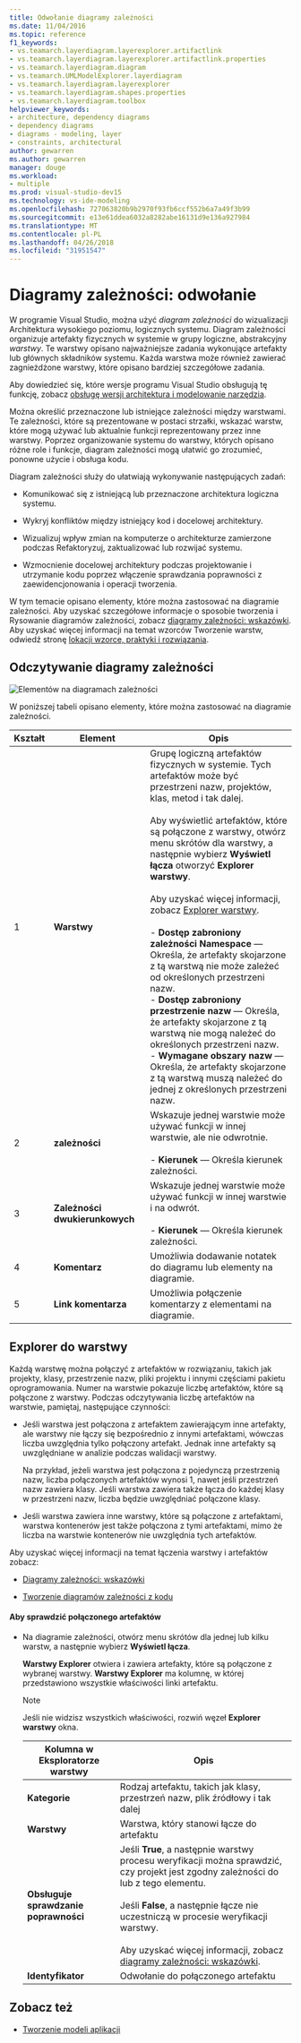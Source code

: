 ```yaml
---
title: Odwołanie diagramy zależności
ms.date: 11/04/2016
ms.topic: reference
f1_keywords:
- vs.teamarch.layerdiagram.layerexplorer.artifactlink
- vs.teamarch.layerdiagram.layerexplorer.artifactlink.properties
- vs.teamarch.layerdiagram.diagram
- vs.teamarch.UMLModelExplorer.layerdiagram
- vs.teamarch.layerdiagram.layerexplorer
- vs.teamarch.layerdiagram.shapes.properties
- vs.teamarch.layerdiagram.toolbox
helpviewer_keywords:
- architecture, dependency diagrams
- dependency diagrams
- diagrams - modeling, layer
- constraints, architectural
author: gewarren
ms.author: gewarren
manager: douge
ms.workload:
- multiple
ms.prod: visual-studio-dev15
ms.technology: vs-ide-modeling
ms.openlocfilehash: 727063820b9b2970f93fb6ccf552b6a7a49f3b99
ms.sourcegitcommit: e13e61ddea6032a8282abe16131d9e136a927984
ms.translationtype: MT
ms.contentlocale: pl-PL
ms.lasthandoff: 04/26/2018
ms.locfileid: "31951547"
---
```

# <a name="dependency-diagrams-reference"></a>Diagramy zależności: odwołanie

W programie Visual Studio, można użyć *diagram zależności* do wizualizacji Architektura wysokiego poziomu, logicznych systemu. Diagram zależności organizuje artefakty fizycznych w systemie w grupy logiczne, abstrakcyjny *warstwy*. Te warstwy opisano najważniejsze zadania wykonujące artefakty lub głównych składników systemu. Każda warstwa może również zawierać zagnieżdżone warstwy, które opisano bardziej szczegółowe zadania.

Aby dowiedzieć się, które wersje programu Visual Studio obsługują tę funkcję, zobacz [obsługę wersji architektura i modelowanie narzędzia](../modeling/what-s-new-for-design-in-visual-studio.md#VersionSupport).

Można określić przeznaczone lub istniejące zależności między warstwami. Te zależności, które są prezentowane w postaci strzałki, wskazać warstw, które mogą używać lub aktualnie funkcji reprezentowany przez inne warstwy. Poprzez organizowanie systemu do warstwy, których opisano różne role i funkcje, diagram zależności mogą ułatwić go zrozumieć, ponowne użycie i obsługa kodu.

Diagram zależności służy do ułatwiają wykonywanie następujących zadań:

-   Komunikować się z istniejącą lub przeznaczone architektura logiczna systemu.

-   Wykryj konfliktów między istniejący kod i docelowej architektury.

-   Wizualizuj wpływ zmian na komputerze o architekturze zamierzone podczas Refaktoryzuj, zaktualizować lub rozwijać systemu.

-   Wzmocnienie docelowej architektury podczas projektowanie i utrzymanie kodu poprzez włączenie sprawdzania poprawności z zaewidencjonowania i operacji tworzenia.

W tym temacie opisano elementy, które można zastosować na diagramie zależności. Aby uzyskać szczegółowe informacje o sposobie tworzenia i Rysowanie diagramów zależności, zobacz [diagramy zależności: wskazówki](../modeling/layer-diagrams-guidelines.md). Aby uzyskać więcej informacji na temat wzorców Tworzenie warstw, odwiedź stronę [lokacji wzorce, praktyki i rozwiązania](http://go.microsoft.com/fwlink/?LinkId=145794).

## <a name="reading-dependency-diagrams"></a>Odczytywanie diagramy zależności

![Elementów na diagramach zależności](../modeling/media/uml_layerrefreading.png)

W poniższej tabeli opisano elementy, które można zastosować na diagramie zależności.

|**Kształt**|**Element**|**Opis**|
|---------------|-----------------|---------------------|
|1|**Warstwy**|Grupę logiczną artefaktów fizycznych w systemie. Tych artefaktów może być przestrzeni nazw, projektów, klas, metod i tak dalej.<br /><br /> Aby wyświetlić artefaktów, które są połączone z warstwy, otwórz menu skrótów dla warstwy, a następnie wybierz **Wyświetl łącza** otworzyć **Explorer warstwy**.<br /><br /> Aby uzyskać więcej informacji, zobacz [Explorer warstwy](#Explorer).<br /><br /> -   **Dostęp zabroniony zależności Namespace** — Określa, że artefakty skojarzone z tą warstwą nie może zależeć od określonych przestrzeni nazw.<br />-   **Dostęp zabroniony przestrzenie nazw** — Określa, że artefakty skojarzone z tą warstwą nie mogą należeć do określonych przestrzeni nazw.<br />-   **Wymagane obszary nazw** — Określa, że artefakty skojarzone z tą warstwą muszą należeć do jednej z określonych przestrzeni nazw.|
|2|**zależności**|Wskazuje jednej warstwie może używać funkcji w innej warstwie, ale nie odwrotnie.<br /><br /> -   **Kierunek** — Określa kierunek zależności.|
|3|**Zależności dwukierunkowych**|Wskazuje jednej warstwie może używać funkcji w innej warstwie i na odwrót.<br /><br /> -   **Kierunek** — Określa kierunek zależności.|
|4|**Komentarz**|Umożliwia dodawanie notatek do diagramu lub elementy na diagramie.|
|5|**Link komentarza**|Umożliwia połączenie komentarzy z elementami na diagramie.|

##  <a name="Explorer"></a> Explorer do warstwy

Każdą warstwę można połączyć z artefaktów w rozwiązaniu, takich jak projekty, klasy, przestrzenie nazw, pliki projektu i innymi częściami pakietu oprogramowania. Numer na warstwie pokazuje liczbę artefaktów, które są połączone z warstwy. Podczas odczytywania liczbę artefaktów na warstwie, pamiętaj, następujące czynności:

-   Jeśli warstwa jest połączona z artefaktem zawierającym inne artefakty, ale warstwy nie łączy się bezpośrednio z innymi artefaktami, wówczas liczba uwzględnia tylko połączony artefakt. Jednak inne artefakty są uwzględniane w analizie podczas walidacji warstwy.

     Na przykład, jeżeli warstwa jest połączona z pojedynczą przestrzenią nazw, liczba połączonych artefaktów wynosi 1, nawet jeśli przestrzeń nazw zawiera klasy. Jeśli warstwa zawiera także łącza do każdej klasy w przestrzeni nazw, liczba będzie uwzględniać połączone klasy.

-   Jeśli warstwa zawiera inne warstwy, które są połączone z artefaktami, warstwa kontenerów jest także połączona z tymi artefaktami, mimo że liczba na warstwie kontenerów nie uwzględnia tych artefaktów.

Aby uzyskać więcej informacji na temat łączenia warstwy i artefaktów zobacz:

-   [Diagramy zależności: wskazówki](../modeling/layer-diagrams-guidelines.md)

-   [Tworzenie diagramów zależności z kodu](../modeling/create-layer-diagrams-from-your-code.md)

#### <a name="to-examine-the-linked-artifacts"></a>Aby sprawdzić połączonego artefaktów

-   Na diagramie zależności, otwórz menu skrótów dla jednej lub kilku warstw, a następnie wybierz **Wyświetl łącza**.

     **Warstwy Explorer** otwiera i zawiera artefakty, które są połączone z wybranej warstwy. **Warstwy Explorer** ma kolumnę, w której przedstawiono wszystkie właściwości linki artefaktu.

    > [!NOTE]
    > Jeśli nie widzisz wszystkich właściwości, rozwiń węzeł **Explorer warstwy** okna.

    |**Kolumna w Eksploratorze warstwy**|**Opis**|
    |----------------------------------|---------------------|
    |**Kategorie**|Rodzaj artefaktu, takich jak klasy, przestrzeń nazw, plik źródłowy i tak dalej|
    |**Warstwy**|Warstwa, który stanowi łącze do artefaktu|
    |**Obsługuje sprawdzanie poprawności**|Jeśli **True**, a następnie warstwy procesu weryfikacji można sprawdzić, czy projekt jest zgodny zależności do lub z tego elementu.<br /><br /> Jeśli **False**, a następnie łącze nie uczestniczą w procesie weryfikacji warstwy.<br /><br /> Aby uzyskać więcej informacji, zobacz [diagramy zależności: wskazówki](../modeling/layer-diagrams-guidelines.md).|
    |**Identyfikator**|Odwołanie do połączonego artefaktu|

## <a name="see-also"></a>Zobacz też

- [Tworzenie modeli aplikacji](../modeling/create-models-for-your-app.md)
